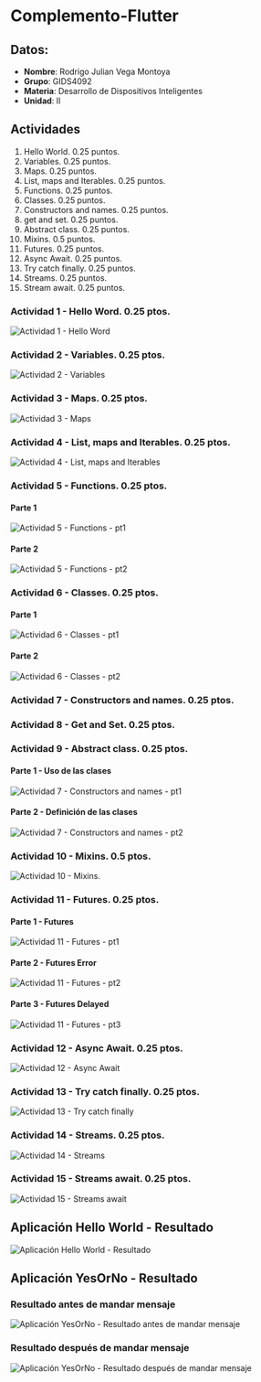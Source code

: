 # Complemento-Flutter

## Datos:
- **Nombre**: Rodrigo Julian Vega Montoya
- **Grupo**: GIDS4092
- **Materia**: Desarrollo de Dispositivos Inteligentes
- **Unidad**: II

## Actividades
1. Hello World. 0.25 puntos.
2. Variables. 0.25 puntos.
3. Maps. 0.25 puntos.
4. List, maps and Iterables. 0.25 puntos.
5. Functions. 0.25 puntos.
6. Classes. 0.25 puntos.
7. Constructors and names. 0.25 puntos.
8. get and set. 0.25 puntos.
9. Abstract class. 0.25 puntos.
10. Mixins. 0.5 puntos.
11. Futures. 0.25 puntos.
12. Async Await. 0.25 puntos.
13. Try catch finally. 0.25 puntos.
14. Streams. 0.25 puntos.
15. Stream await. 0.25 puntos.

### Actividad 1 - Hello Word. 0.25 ptos.
![Actividad 1 - Hello Word](https://github.com/rodrigovm10/Complemento-Flutter/assets/104101668/0a9c5a68-fe34-4da2-9281-27469f30af76)

### Actividad 2 - Variables. 0.25 ptos.
![Actividad 2 - Variables](https://github.com/rodrigovm10/Complemento-Flutter/assets/104101668/ca32e8b6-197e-4daf-9449-94ba02978e68)

### Actividad 3 - Maps. 0.25 ptos.
![Actividad 3 - Maps](https://github.com/rodrigovm10/Complemento-Flutter/assets/104101668/8776e3ed-222a-4976-b462-5f4a532d0f40)

### Actividad 4 - List, maps and Iterables. 0.25 ptos.
![Actividad 4 - List, maps and Iterables](https://github.com/rodrigovm10/Complemento-Flutter/assets/104101668/cb1aaa0e-10f8-459f-a58a-355971042d31)

### Actividad 5 - Functions. 0.25 ptos.
#### Parte 1
![Actividad 5 - Functions - pt1](https://github.com/rodrigovm10/Complemento-Flutter/assets/104101668/085eed99-d2c1-453d-9f50-85501b2e28c7)
#### Parte 2
![Actividad 5 - Functions - pt2](https://github.com/rodrigovm10/Complemento-Flutter/assets/104101668/8f865336-7666-4c3a-b9b3-545b13f02308)

### Actividad 6 - Classes. 0.25 ptos.
#### Parte 1
![Actividad 6 - Classes - pt1](https://github.com/rodrigovm10/Complemento-Flutter/assets/104101668/36da7c95-6f8f-4138-9226-43dd0a33fa0a)
#### Parte 2
![Actividad 6 - Classes - pt2](https://github.com/rodrigovm10/Complemento-Flutter/assets/104101668/005e4fd3-fdd3-4570-a2eb-290719c9c169)

### Actividad 7 - Constructors and names. 0.25 ptos.

### Actividad 8 - Get and Set. 0.25 ptos.

### Actividad 9 - Abstract class. 0.25 ptos.
#### Parte 1 - Uso de las clases
![Actividad 7 - Constructors and names - pt1](https://github.com/rodrigovm10/Complemento-Flutter/assets/104101668/9d993d36-4144-4cd5-9708-7fbb0b6f3d8e)
#### Parte 2 - Definición de las clases
![Actividad 7 - Constructors and names - pt2](https://github.com/rodrigovm10/Complemento-Flutter/assets/104101668/f81f4de5-5ce2-47da-b2cc-f197957cc008)

### Actividad 10 - Mixins. 0.5 ptos.
![Actividad 10 - Mixins.](https://github.com/rodrigovm10/Complemento-Flutter/assets/104101668/1c446902-d808-4319-9609-48e900d4721c)

### Actividad 11 - Futures. 0.25 ptos.
#### Parte 1 - Futures
![Actividad 11 - Futures - pt1](https://github.com/rodrigovm10/Complemento-Flutter/assets/104101668/e372bb3a-7543-4cde-8008-95272fe84a51)
#### Parte 2 - Futures Error
![Actividad 11 - Futures - pt2](https://github.com/rodrigovm10/Complemento-Flutter/assets/104101668/59a2f784-9b80-4afc-a496-a501e779adff)
#### Parte 3 - Futures Delayed
![Actividad 11 - Futures - pt3](https://github.com/rodrigovm10/Complemento-Flutter/assets/104101668/c70c84be-4ba8-43b3-be7d-e3cd0e2ee06b)

### Actividad 12 - Async Await. 0.25 ptos.
![Actividad 12 - Async Await](https://github.com/rodrigovm10/Complemento-Flutter/assets/104101668/c0baab32-e7dc-4aa6-9c06-b73654da2b96)

### Actividad 13 - Try catch finally. 0.25 ptos.
![Actividad 13 - Try catch finally](https://github.com/rodrigovm10/Complemento-Flutter/assets/104101668/01a1e1f9-24f1-486b-8afd-ce8068f0ec5f)

### Actividad 14 - Streams. 0.25 ptos.
![Actividad 14 - Streams](https://github.com/rodrigovm10/Complemento-Flutter/assets/104101668/ee07e0bd-d7df-499c-bda1-d7e342aa1365)

### Actividad 15 - Streams await. 0.25 ptos.
![Actividad 15 - Streams await](https://github.com/rodrigovm10/Complemento-Flutter/assets/104101668/c81a8bc1-5244-4cb6-85a4-720d300a4d16)

## Aplicación Hello World - Resultado
![Aplicación Hello World - Resultado](https://github.com/rodrigovm10/Complemento-Flutter/assets/104101668/f9337ebc-8727-4e76-aa0b-e98ca9cd94e4)

## Aplicación YesOrNo - Resultado
### Resultado antes de mandar mensaje
![Aplicación YesOrNo - Resultado antes de mandar mensaje](https://github.com/rodrigovm10/Complemento-Flutter/assets/104101668/b13c1a9c-f50b-477a-9966-e9e89c33a971)

### Resultado después de mandar mensaje
![Aplicación YesOrNo - Resultado después de mandar mensaje](https://github.com/rodrigovm10/Complemento-Flutter/assets/104101668/24077e30-1426-4b9d-bc8e-974137e58af3)




